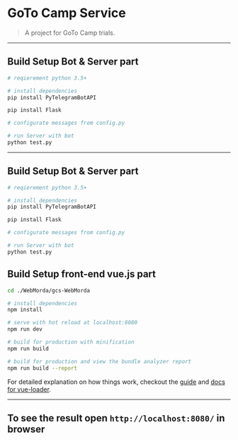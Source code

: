 # GoTo Camp Service

> A project for GoTo Camp trials.
---

## Build Setup Bot & Server part
``` bash
# reqierement python 3.5+

# install dependencies
pip install PyTelegramBotAPI

pip install Flask

# configurate messages from config.py

# run Server with bot
python test.py
```

---

## Build Setup Bot & Server part
``` bash
# reqierement python 3.5+

# install dependencies
pip install PyTelegramBotAPI

pip install Flask

# configurate messages from config.py

# run Server with bot
python test.py
```

## Build Setup front-end vue.js part

``` bash
cd ./WebMorda/gcs-WebMorda

# install dependencies
npm install

# serve with hot reload at localhost:8080
npm run dev

# build for production with minification
npm run build

# build for production and view the bundle analyzer report
npm run build --report
```

For detailed explanation on how things work, checkout the [guide](http://vuejs-templates.github.io/webpack/) and [docs for vue-loader](http://vuejs.github.io/vue-loader).

---

## To see the result open `http://localhost:8080/` in browser

